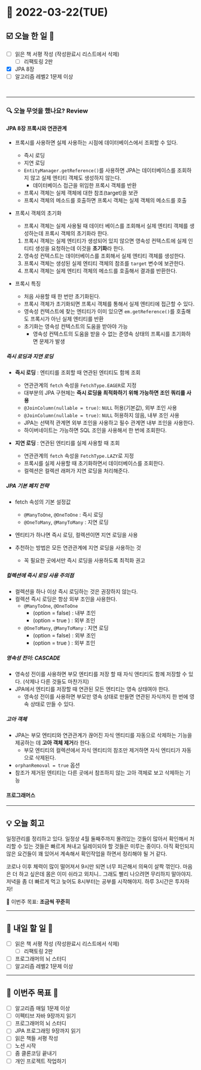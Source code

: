 # 📆 2022-03-22(TUE)

## ☑️ 오늘 한 일 📑
- [ ] 읽은 책 서평 작성 (작성완료시 리스트에서 삭제)
    - [ ] 리팩토링 2판
- [x] JPA 8장
- [ ] 알고리즘 레벨2 1문제 이상

<br>

***

### 🔍️ 오늘 무엇을 했나요? Review
#### JPA 8장 프록시와 연관관계 
- 프록시를 사용하면 실제 사용하는 시점에 데이터베이스에서 조회할 수 있다. 
  - 즉시 로딩 
  - 지연 로딩 
  - `EntityManager.getReference()`를 사용하면 JPA는 데이터베이스를 조회하지 않고 실제 엔티티 객체도 생성하지 않는다. 
    - 데이터베이스 접근을 위임한 프록시 객체를 반환
  - 프록시 객체는 실제 객체에 대한 참조(target)을 보관
  - 프록시 객체의 메소드를 호출하면 프록시 객체는 실제 객체의 메소드를 호출
- 프록시 객체의 초기화 
  - 프록시 객체는 실제 사용될 때 데이터 베이스를 조회해서 실제 엔티티 객체를 생성하는데 프록시 객체의 초기화라 한다. 
  1. 프록시 객체는 실제 엔티티가 생성되어 있지 않으면 영속성 컨텍스트에 실제 인티티 생성을 요청하는데 이것을 **초기화**라 한다. 
  2. 영속성 컨텍스트는 데이터베이스를 조회해서 실제 엔티티 객체를 생성한다. 
  3. 프록시 객체는 생성된 실제 엔티티 객체의 참조를 `target` 변수에 보관한다. 
  4. 프록시 객체는 실제 엔티티 객체의 메소드를 호출해서 결과를 반환한다. 
  
- 프록시 특징 
  - 처음 사용할 때 한 번만 초기화된다. 
  - 프록시 객체가 초기화되면 프록시 객체를 통해서 실제 엔티티에 접근할 수 있다. 
  - 영속성 컨텍스트에 찾는 엔티티가 이미 있으면 `em.getReference()`를 호출해도 프록시가 아닌 실제 엔티티를 반환
  - 초기화는 영속성 컨텍스트의 도움을 받아야 가능
    - 영속성 컨텍스트의 도움을 받을 수 없는 준영속 상태의 프록시를 초기화하면 문제가 발생
  
##### 즉시 로딩과 지연 로딩
- **즉시 로딩** : 엔티티를 조회할 때 연관된 엔티티도 함께 조회
  - 연관관계의 `fetch` 속성을 `FetchType.EAGER`로 지정
  - 대부분의 JPA 구현체는 **즉시 로딩을 최적화하기 위해 가능하면 조인 쿼리를 사용**
  - `@JoinColumn(nullable = true)`: `NULL` 허용(기본값), 외부 조인 사용
  - `@JoinColumn(nullable = true)`: `NULL` 허용하지 않음, 내부 조인 사용
  - JPA는 선택적 관계면 외부 조인을 사용하고 필수 관계면 내부 조인을 사용한다.
  - 하이버네이트는 가능하면 SQL 조인을 사용해서 한 번에 조회한다. 
  
- **지연 로딩** : 연관된 엔티티를 실제 사용할 때 조회 
  - 연관관계의 `fetch` 속성을 `FetchType.LAZY`로 지정
  - 프록시를 실제 사용할 때 초기화하면서 데이터베이스를 조회한다.
  - 컬렉션은 컬렉션 래퍼가 지연 로딩을 처리해준다. 
  
##### JPA 기본 페치 전략
- fetch 속성의 기본 설정값 
  - `@ManyToOne`, `@OneToOne` : 즉시 로딩
  - `@OneToMany`, `@ManyToMany` : 지연 로딩
  
- 엔티티가 하나면 즉시 로딩, 컬렉션이면 지연 로딩을 사용 
- 추천하는 방법은 모든 연관관계에 지연 로딩을 사용하는 것 
  - 꼭 필요한 곳에서만 즉시 로딩을 사용하도록 최적화 권고 
  
##### 컬렉션에 즉시 로딩 사용 주의점
- 컬렉션을 하나 이상 즉시 로딩하는 것은 권장하지 않는다. 
- 컬렉션 즉시 로딩은 항상 외부 조인을 사용한다. 
  - `@ManyToOne`, `@OneToOne` 
    - (option = false) : 내부 조인
    - (option = true ) : 외부 조인
  - `@OneToMany`, `@ManyToMany` : 지연 로딩
    - (option = false) : 외부 조인
    - (option = true ) : 외부 조인

##### 영속성 전이: CASCADE 
- 영속성 전이를 사용하면 부모 엔티티를 저장 할 때 자식 엔티티도 함께 저장할 수 있다. (삭제나 다른 것들도 마찬가지)
- JPA에서 엔티티를 저장할 때 연관된 모든 엔티티는 영속 상태여야 한다. 
  - 영속성 전이를 사용하면 부모만 영속 상태로 만들면 연관된 자식까지 한 번에 영속 상태로 만들 수 있다.
  
##### 고아 객체 
- JPA는 부모 엔티티와 연관관계가 끊어진 자식 엔티티를 자동으로 삭제하는 기능을 제공하는 데 **고아 객체 제거**라 한다. 
  - 부모 엔티티의 컬렉션에서 자식 엔티티의 참조만 제거하면 자식 엔티티가 자동으로 삭제된다.
- `orphanRemoval = true` 옵션 
- 참조가 제거된 엔티티는 다른 곳에서 참조하지 않는 고아 객체로 보고 삭제하는 기능 

#### 프로그래머스 
***

## 💡 오늘 회고

일정관리를 정리하고 있다. 일정상 4월 둘째주까지 몰려있는 것들이 많아서 확인해서 처리할 수 있는 것들은 빠르게 쳐내고 딜레이되야 할 것들은 미루는 중이다. 
아직 확인되지 않은 요건들이 꽤 있어서 계속해서 확인작업을 하면서 정리해야 될 거 같다.

코로나 이후 체력이 많이 떨어져서 9시만 되면 너무 피곤해서 의욕이 살짝 꺾인다. 마음은 더 하고 싶은데 몸은 이미 쉬라고 외치니.. 
그래도 빨리 나으려면 무리하지 말아야지. 저녁을 좀 더 빠르게 먹고 늦어도 8시부터는 공부를 시작해야지. 하루 3시간은 투자하자! 

🎯 이번주 목표: **조금씩 꾸준히**

***

## 🎯 내일 할 일 🎯
- [ ] 읽은 책 서평 작성 (작성완료시 리스트에서 삭제)
    - [ ] 리팩토링 2판
- [ ] 프로그래머의 뇌 스터디
- [ ] 알고리즘 레벨2 1문제 이상

***

## 🏁 이번주 목표 🏁
- [ ] 알고리즘 매일 1문제 이상
- [ ] 이펙티브 자바 9장까지 읽기
- [ ] 프로그래머의 뇌 스터디
- [ ] JPA 프로그래밍 9장까지 읽기
- [ ] 읽은 책들 서평 작성
- [ ] 노션 시작
- [ ] 줌 클론코딩 끝내기
- [ ] 개인 프로젝트 작업하기 